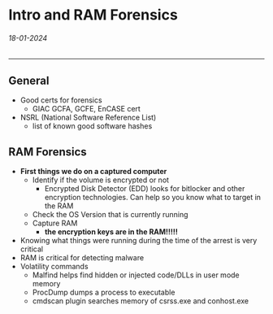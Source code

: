# Intro and RAM Forensics
###### 18-01-2024
---
## General
- Good certs for forensics 
	- GIAC GCFA, GCFE, EnCASE cert
- NSRL (National Software Reference List)
	- list of known good software hashes
## RAM Forensics
- **First things we do on a captured computer**
	- Identify if the volume is encrypted or not
		- Encrypted Disk Detector (EDD) looks for bitlocker and other encryption technologies. Can help so you know what to target in the RAM
	- Check the OS Version that is currently running
	- Capture RAM
		- **the encryption keys are in the RAM!!!!!**
- Knowing what things were running during the time of the arrest is very critical
- RAM is critical for detecting malware
- Volatility commands
	- Malfind helps find hidden or injected code/DLLs in user mode memory
	- ProcDump dumps a process to executable
	- cmdscan plugin searches memory of csrss.exe and conhost.exe